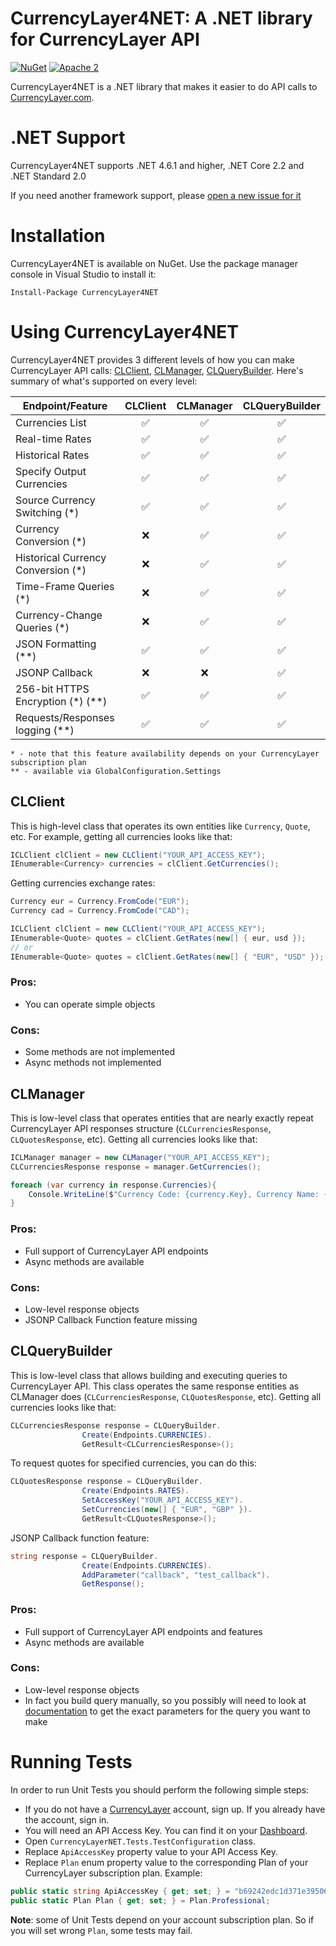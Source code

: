 # CurrencyLayer4NET: A .NET library for CurrencyLayer API

[![NuGet](https://img.shields.io/nuget/v/CurrencyLayer4NET.svg?maxAge=3600)](https://www.nuget.org/packages/CurrencyLayer4NET/) 
[![Apache 2](http://img.shields.io/badge/license-Apache%202-brightgreen.svg)](http://www.apache.org/licenses/LICENSE-2.0)
<br/>

CurrencyLayer4NET is a .NET library that makes it easier to do API calls to [CurrencyLayer.com](https://currencylayer.com).

# .NET Support
CurrencyLayer4NET supports .NET 4.6.1 and higher, .NET Core 2.2 and .NET Standard 2.0

If you need another framework support, please [open a new issue for it](https://github.com/keymusicman/CurrencyLayer4NET/issues/new)

# Installation
CurrencyLayer4NET is available on NuGet. Use the package manager console in Visual Studio to install it:

```
Install-Package CurrencyLayer4NET
```

# Using CurrencyLayer4NET
CurrencyLayer4NET provides 3 different levels of how you can make CurrencyLayer API calls: [CLClient](#CLClient), [CLManager](#CLManager), [CLQueryBuilder](#CLQueryBuilder). Here's summary of what's supported on every level:

| Endpoint/Feature 				 		| CLClient 			| CLManager 		| CLQueryBuilder 	|
|---------------------------------------|   :---:  			|   :---:   		|     :---:      	|
| Currencies List				 		|:white_check_mark:	|:white_check_mark:	|:white_check_mark:	|
| Real-time Rates  				 		|:white_check_mark:	|:white_check_mark:	|:white_check_mark:	|
| Historical Rates 				 		|:white_check_mark:	|:white_check_mark:	|:white_check_mark:	|
| Specify Output Currencies 	 		|:white_check_mark:	|:white_check_mark:	|:white_check_mark:	|
| Source Currency Switching (*)	 		|:white_check_mark: |:white_check_mark:	|:white_check_mark:	|
| Currency Conversion (*)		 		|:x: 				|:white_check_mark:	|:white_check_mark:	|
| Historical Currency Conversion (*) 	|:x: 				|:white_check_mark:	|:white_check_mark:	|
| Time-Frame Queries (*)		 		|:x:				|:white_check_mark:	|:white_check_mark:	|
| Currency-Change Queries (*)	 		|:x: 				|:white_check_mark:	|:white_check_mark:	|
| JSON Formatting (**)			 		|:white_check_mark:	|:white_check_mark:	|:white_check_mark:	|
| JSONP Callback   				 		|:x:				|:x:				|:white_check_mark:	|
| 256-bit HTTPS Encryption (*) (**)		|:white_check_mark: |:white_check_mark: |:white_check_mark:	|
| Requests/Responses logging (**)		|:white_check_mark:	|:white_check_mark:	|:white_check_mark:	|

	* - note that this feature availability depends on your CurrencyLayer subscription plan
	** - available via GlobalConfiguration.Settings

## CLClient
This is high-level class that operates its own entities like `Currency`, `Quote`, etc. For example, getting all currencies looks like that:
```cs
ICLClient clClient = new CLClient("YOUR_API_ACCESS_KEY");
IEnumerable<Currency> currencies = clClient.GetCurrencies();
```
Getting currencies exchange rates:
```cs
Currency eur = Currency.FromCode("EUR");
Currency cad = Currency.FromCode("CAD");

ICLClient clClient = new CLClient("YOUR_API_ACCESS_KEY");
IEnumerable<Quote> quotes = clClient.GetRates(new[] { eur, usd });
// or
IEnumerable<Quote> quotes = clClient.GetRates(new[] { "EUR", "USD" });
```

### Pros:
- You can operate simple objects

### Cons:
- Some methods are not implemented
- Async methods not implemented

## CLManager
This is low-level class that operates entities that are nearly exactly repeat CurrencyLayer API responses structure (`CLCurrenciesResponse`, `CLQuotesResponse`, etc). Getting all currencies looks like that:
```cs
ICLManager manager = new CLManager("YOUR_API_ACCESS_KEY");
CLCurrenciesResponse response = manager.GetCurrencies();

foreach (var currency in response.Currencies){
	Console.WriteLine($"Currency Code: {currency.Key}, Currency Name: {currency.Value}");
}
```

### Pros:
- Full support of CurrencyLayer API endpoints
- Async methods are available

### Cons:
- Low-level response objects
- JSONP Callback Function feature missing

## CLQueryBuilder
This is low-level class that allows building and executing queries to CurrencyLayer API. This class operates the same response entities as CLManager does (`CLCurrenciesResponse`, `CLQuotesResponse`, etc). Getting all currencies looks like that:
```cs
CLCurrenciesResponse response = CLQueryBuilder.
                Create(Endpoints.CURRENCIES).
                GetResult<CLCurrenciesResponse>();
```
To request quotes for specified currencies, you can do this:
```cs
CLQuotesResponse response = CLQueryBuilder.
                Create(Endpoints.RATES).
                SetAccessKey("YOUR_API_ACCESS_KEY").
				SetCurrencies(new[] { "EUR", "GBP" }).
                GetResult<CLQuotesResponse>();
```
JSONP Callback function feature:
```cs
string response = CLQueryBuilder.
                Create(Endpoints.CURRENCIES).
                AddParameter("callback", "test_callback").
                GetResponse();
```

### Pros:
- Full support of CurrencyLayer API endpoints and features
- Async methods are available

### Cons:
- Low-level response objects
- In fact you build query manually, so you possibly will need to look at [documentation](https://currencylayer.com/documentation) to get the exact parameters for the query you want to make

# Running Tests

In order to run Unit Tests you should perform the following simple steps:
- If you do not have a [CurrencyLayer](https://currencylayer.com) account, sign up. If you already have the account, sign in.
- You will need an API Access Key. You can find it on your [Dashboard](https://currencylayer.com/dashboard).
- Open `CurrencyLayerNET.Tests.TestConfiguration` class.
- Replace `ApiAccessKey` property value to your API Access Key.
- Replace `Plan` enum property value to the corresponding Plan of your CurrencyLayer subscription plan. Example:
```cs
public static string ApiAccessKey { get; set; } = "b69242edc1d371e395060d3f414870d2";
public static Plan Plan { get; set; } = Plan.Professional;
```
**Note**: some of Unit Tests depend on your account subscription plan. So if you will set wrong `Plan`, some tests may fail.
